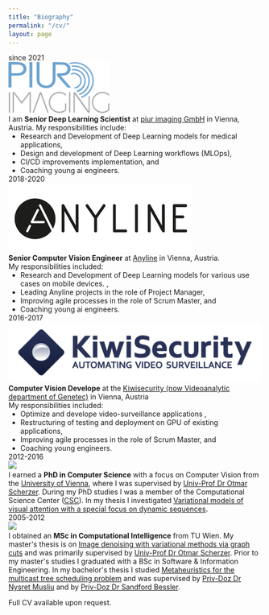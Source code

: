 ```yaml
---
title: "Biography"
permalink: "/cv/"
layout: page
---
```


<article>
<div class="bibliography">
    <div class="item">
        <div class="timespan">since 2021</div>
        <div class="pic">
            <div class="dot"></div>
            <div class="logo">
                <img src="/assets/images/piur-logo.png" />
            </div>
        </div>
        <div class="desc">
I am <b>Senior Deep Learning Scientist</b> at <a href="https://piurimaging.com/" target="_blank">piur imaging GmbH</a> in Vienna, Austria.
My responsibilities include:
<ul style="margin: 0;">
    <li style="margin: 0;">Research and Development of Deep Learning models for medical applications,</li>
    <li style="margin: 0;">Design and development of Deep Learning workflows (MLOps),</li>
    <li style="margin: 0;">CI/CD improvements implementation, and</li>
    <li style="margin: 0;">Coaching young ai engineers.</li>
</ul>
        </div>
    </div>
    <div class="item">
        <div class="timespan">2018-2020</div>
        <div class="pic">
            <div class="dot"></div>
            <div class="logo">
                <img src="/assets/images/anyline-logo.png" />
            </div>
        </div>
        <div class="desc">
<b>Senior Computer Vision Engineer</b> at <a href="https://anyline.com/" target="_blank">Anyline</a> in Vienna, Austria.<br />
My responsibilities included:
<ul style="margin: 0;">
    <li style="margin: 0;">Research and Development of Deep Learning models for various use cases on mobile devices. ,</li>
    <li style="margin: 0;">Leading Anyline projects in the role of Project Manager,</li>
    <li style="margin: 0;">Improving agile processes in the role of Scrum Master, and</li>
    <li style="margin: 0;">Coaching young ai engineers.</li>
</ul>
        </div>
    </div>
    <div class="item">
        <div class="timespan">2016-2017</div>
        <div class="pic">
            <div class="dot"></div>
            <div class="logo">
                <img src="/assets/images/kiwi-logo.png" />
            </div>
        </div>
        <div class="desc"> 
        <b>Computer Vision Develope</b>  at the <a href="https://www.genetec.com/products/unified-security/omnicast/video-analytics" target="_blank">Kiwisecurity (now Videoanalytic department of Genetec)</a> in Vienna, Austria<br />
        My responsibilities included:
        <ul style="margin: 0;">
            <li style="margin: 0;">Optimize and develope video-surveillance applications ,</li>
            <li style="margin: 0;">Restructuring of testing and deployment on GPU of existing applications,</li>
            <li style="margin: 0;">Improving agile processes in the role of Scrum Master, and</li>
            <li style="margin: 0;">Coaching young engineers.</li>
        </ul>
    </div>
    </div>
    <div class="item">
        <div class="timespan">2012-2016</div>
        <div class="pic">
            <div class="dot"></div>
            <div class="logo">
                <img src="/assets/images/univie-logo.png" />
            </div>
        </div>
        <div class="desc">
            I earned a <b>PhD in Computer Science</b> with a focus on Computer Vision from the <a href="https://www.univie.ac.at/" target="_blank">University of Vienna</a>, where I was supervised by <a href="https://www.csc.univie.ac.at/scherzer/" target="_blank">Univ-Prof Dr Otmar Scherzer</a>.
            During my PhD studies I was a member of the Computational Science Center (<a href="https://www.csc.univie.ac.at/" target="_blank">CSC</a>).
            In my thesis I investigated <a href="https://utheses.univie.ac.at/detail/38425/" target="_blank">Variational models of visual attention with a special focus on dynamic sequences</a>.
        </div>
    </div>
    <div class="item">
        <div class="timespan">2005-2012</div>
        <div class="pic">
            <div class="dot"></div>
            <div class="logo">
                <img src="/assets/images/tuwien-logo.png" />
            </div>
        </div>
        <div class="desc">I obtained an <b>MSc in Computational Intelligence</b> from TU Wien. My master's thesis is on <a href="/assets/files/mscthesis.pdf" target="_blank">Image denoising with variational methods via graph cuts</a> and was primarily supervised by <a href="https://www.csc.univie.ac.at/scherzer/" target="_blank">Univ-Prof Dr Otmar Scherzer</a>. Prior to my master's studies I graduated with a BSc in Software & Information Engineering. In my bachelor's thesis I studied <a href="/assets/files/bscthesis.pdf" target="_blank">Metaheuristics for the multicast tree scheduling problem</a> and was supervised by <a href="https://www.dbai.tuwien.ac.at/staff/musliu/" target="_blank">Priv-Doz Dr Nysret Musliu</a> and by <a href="https://informatics.tuwien.ac.at/people/sandford-bessler" target="_blank">Priv-Doz Dr Sandford Bessler</a>.</div>
    </div>
</div>
<p>Full CV available upon request.</p>
</article>

